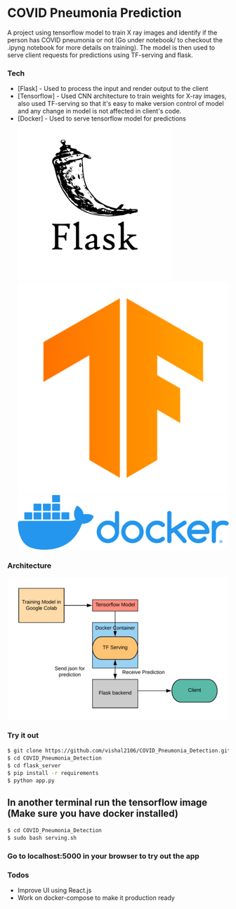 # COVID Pneumonia Prediction
A project using tensorflow model to train X ray images and identify if the person has COVID pneumonia or not (Go under notebook/ to checkout the .ipyng notebook for more details on training). The model is then used to serve client requests for predictions using TF-serving and flask.

### Tech
* [Flask] - Used to process the input and render output to the client
* [Tensorflow] - Used CNN architecture to train weights for X-ray images, also used TF-serving so that it's easy to make version control of model and any change in model is not affected in client's code.
* [Docker] - Used to serve tensorflow model for predictions
![GitHub Logo](/readme_images/logo-flask.png) ![GitHub Logo](/readme_images/tensorflow.png)
![GitHub Logo](/readme_images/docker.png)

### Architecture
![GitHub Logo](/readme_images/architecture.png)

### Try it out

```sh
$ git clone https://github.com/vishal2106/COVID_Pneumonia_Detection.git
$ cd COVID_Pneumonia_Detection
$ cd flask_server
$ pip install -r requirements
$ python app.py
```
## In another terminal run the tensorflow image (Make sure you have docker installed)
```sh
$ cd COVID_Pneumonia_Detection
$ sudo bash serving.sh
```
### Go to localhost:5000 in your browser to try out the app

### Todos

 - Improve UI using React.js
 - Work on docker-compose to make it production ready


   
